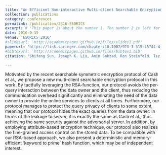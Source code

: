 ```yaml
---
title: "An Efficient Non-interactive Multi-client Searchable Encryption with Support for Boolean Queries"
collection: publications
category: conferences
permalink: /publication/2016-ESORICS
excerpt: # 'This paper is about the number 1. The number 2 is left for future work.'
date: 2016-9-15
venue: 'ESORICS 2016'
#slidesurl: 'http://academicpages.github.io/files/slides1.pdf'
paperurl: 'https://link.springer.com/chapter/10.1007/978-3-319-45744-4_8'
#bibtexurl: 'http://academicpages.github.io/files/bibtex1.bib'
citation: 'Shifeng Sun, Joseph K. Liu, Amin Sakzad, Ron Steinfeld, Tsz Hon Yuen: An Efficient Non-interactive Multi-client Searchable Encryption with Support for Boolean Queries. ESORICS (1) 2016: 154-172'

---
```

Motivated by the recent searchable symmetric encryption protocol of Cash et al., we propose a new multi-client searchable encryption protocol in this work. By tactfully leveraging the RSA-function, our protocol avoids the per-query interaction between the data owner and the client, thus reducing the communication overhead significantly and eliminating the need of the data owner to provide the online services to clients at all times. Furthermore, our protocol manages to protect the query privacy of clients to some extent, meaning that our protocol hides the exact queries from the data owner. In terms of the leakage to server, it is exactly the same as Cash et al., thus achieving the same security against the adversarial server. In addition, by employing attribute-based encryption technique, our protocol also realizes the fine-grained access control on the stored data. To be compatible with our RSA-based approach, we also present a deterministic and memory-efficient ‘keyword to prime’ hash function, which may be of independent interest.
